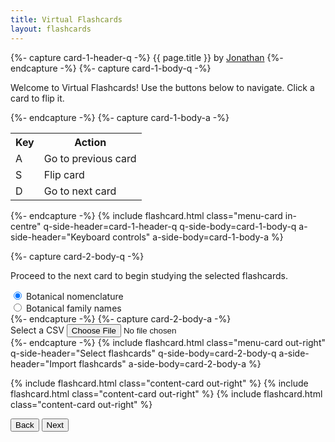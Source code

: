 ```yaml
---
title: Virtual Flashcards
layout: flashcards
---
```

<div id="carousel" class="carousel">
  <!-- Menu flashcards -->
  {%- capture card-1-header-q -%}
    {{ page.title }} by <a href="/" target="_blank">Jonathan</a>
  {%- endcapture -%}
  {%- capture card-1-body-q -%}
    <p>Welcome to Virtual Flashcards! Use the buttons below to navigate. Click a card to flip it.</p>
  {%- endcapture -%}
  {%- capture card-1-body-a -%}
    <table class="intro-content"><tbody>
      <tr>
        <th>Key</th>
        <th>Action</th>
      </tr>
      <tr>
        <td>A</td>
        <td>Go to previous card</td>
      </tr>
      <tr>
        <td>S</td>
        <td>Flip card</td>
      </tr>
      <tr>
        <td>D</td>
        <td>Go to next card</td>
      </tr>
    </tbody></table>
  {%- endcapture -%}
  {% include flashcard.html
    class="menu-card in-centre"
    q-side-header=card-1-header-q
    q-side-body=card-1-body-q
    a-side-header="Keyboard controls"
    a-side-body=card-1-body-a
  %}

  {%- capture card-2-body-q -%}
    <p>Proceed to the next card to begin studying the selected flashcards.</p>
    <div>
      <input type="radio" name="flashcard-selector" id="flashcard-selector-0" checked />
      <label for="flashcard-selector-0">Botanical nomenclature</label>
    </div>
    <div>
      <input type="radio" name="flashcard-selector" id="flashcard-selector-1" />
      <label for="flashcard-selector-1">Botanical family names</label>
    </div>
  {%- endcapture -%}
  {%- capture card-2-body-a -%}
    <div>
      <label for="select-csv">Select a CSV</label>
      <input type="file" id="select-csv" name="select-csv" class="file-selector" accept="text/csv,.csv">
    </div>
  {%- endcapture -%}
  {% include flashcard.html
    class="menu-card out-right"
    q-side-header="Select flashcards"
    q-side-body=card-2-body-q
    a-side-header="Import flashcards"
    a-side-body=card-2-body-a
  %}

  <!-- Content flashcards -->
  {% include flashcard.html class="content-card out-right" %}
  {% include flashcard.html class="content-card out-right" %}
  {% include flashcard.html class="content-card out-right" %}
</div>
<div class="button-bar">
  <button id="button-back">Back</button>
  <button id="button-next">Next</button>
</div>